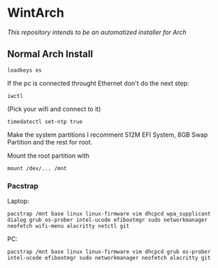 # WintArch
*This repository intends to be an automatized installer for Arch*

## Normal Arch Install

```shell
loadkeys es
```

If the pc is connected throught Ethernet don't do the next step:
```shell
iwctl
```
(Pick your wifi and connect to it)

```shell
timedatectl set-ntp true
```

Make the system partitions
I recomment 512M EFI System, 8GB Swap Partition and the rest for root.

Mount the root partition with
```shell
mount /dev/... /mnt
```
### Pacstrap
Laptop:
```shell
pacstrap /mnt base linux linux-firmware vim dhcpcd wpa_supplicant dialog grub os-prober intel-ucode efibootmgr sudo networkmanager neofetch wifi-menu alacritty netctl git
```
PC:
```shell
pacstrap /mnt base linux linux-firmware vim dhcpcd grub os-prober intel-ucode efibootmgr sudo networkmanager neofetch alacritty git
```

